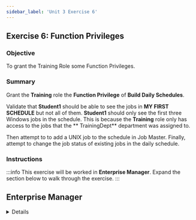 ```yaml
---
sidebar_label: 'Unit 3 Exercise 6'
---
```


## Exercise 6: Function Privileges

### Objective

To grant the Training Role some Function Privileges.

### Summary

Grant the **Training** role the **Function Privilege** of **Build Daily Schedules**.

Validate that **Student1** should be able to see the jobs in **MY FIRST SCHEDULE** but not all of them. **Student1** should only see the first three Windows jobs in the schedule. This is because the **Training** role only has access to the jobs that the ** TrainingDept** department was assigned to.

Then attempt to to add a UNIX job to the schedule in Job Master. Finally, attempt to change the job status of existing jobs in the daily schedule.

### Instructions

:::info
This exercise will be worked in **Enterprise Manager**. Expand the section below to walk through the exercise.
:::

## Enterprise Manager

<details>

:::tip [Walkthrough Video - Unit 3 Exercise 6](../static/videobasic/U3E6.mp4)
:::

#### Granting the Function Privilege

1. In **Security**, expand **Privileges**, double click on **Function Privileges**. 
2. In the **Select Role** drop-down, select **Training**.
3. In the **Revoked** column, select **Build Daily Schedules** and using the green arrow move the privilege to the **Granted** column.
4. Close the **Function Privileges** tab.
5. Open the **Matrix** view and check if **My First Schedule** is completed. If not, cancel any Job that is keeping the Schedule open.
6. Close the **Matrix** view.

#### Validate Privileges

7. Click the **Lock** icon in the top left corner to log out of Enterprise Manager.
8. In the **Confirm Logout** window, click **OK**.
9. From the OpCon/xps Login screen:
  * In the **Username** field, enter ```Student1```.
  * In the **Password** field, enter ```password1```.
  * Click **Login**.
10. In **Administration** section, double click **Job Master**.
11. In the **Schedule** drop-down, select **My First Schedule**.
12. In the **Job** Drop-down, what do you see?

:::note
You should only see 3 Windows Jobs. Why? 

Because the **Training** role associated with the **Student1** user has access only to the jobs assigned to the **TrainingDept**.
:::

13. Select **Windows Job 1**, what is the User ID associated with this Job?

:::caution Warning
The field should be empty. This is becuase in Exercise 3, we granted the **Training** role access to **SMATRAINING\BATCHUSER** and **NOT** to **SMATRAINING\SMAUSER**. 

**DO NOT Change the User ID.**
:::

#### Attempt to Add a UNIX Job
14. Click **Add** in the upper right corner.
15. In **Job Type** field, try to select UNIX.

:::note
* What happens?
* Can you select a UNIX machine?
You can’t add a UNIX Job because the role is not assigned to any UNIX machine.
:::

16. Click **Cancel** in the top right corner.
17. Close the **Job Master** tab.

#### Change Job Statuses in Matrix
**
18. In the **Operation** section, double click **Schedule Build**.
19. In the **Schedule Build** pop-up window:
  * In the **Scheudle Selection** section, select **My First Schedule**.
  * In the **Scheduling Dates** section, validate that today is selected for both **Start** and **Stop**.
  * Check the box for **Overwrite existing schedules**.
  * Click **Build**.
  * In the **Build Properties** window, select **Released** and ** OK**.
  * Close the **Schedule Build** pop-up window
20. In the **Operation** section, double click **Matrix**.
21. In the **Calendar** on the **Matrix** screen, make sure today’s date is selected.
22. In the **Schedule** section, select **My First Schedule**.
23. In the **Job** section, right click **Windows Job 2** and select **Release**. The job should move to a **Waiting on Dependency** status.
24. Right-Click **Windows Job 2** again and click **Force Start**.

:::note
* Notice that **Force Start** is not enabled. 
* Why?
* Because the **Force-Start Job Departmental Function Privilege** is not granted to this user’s role.
:::

25. Right-click **Windows Job 3** and notice that the **Cancel** option is not enabled. 

:::note
* Why?
* Because the **Cancel Jobs Departmental Function Privilege** is not granted to this user’s role.
:::

26. Right-click **Windows Job 1** and select **Release** to allow the jobs in **My First Schedule** to complete.
28. Click the **Lock** icon to logout of Enterprise Manager. 
29. Click **OK** to confirm you are logging out.
30. Leave both the **Username** and the **Password** fields blank.
31. Click **Login**.

</details>